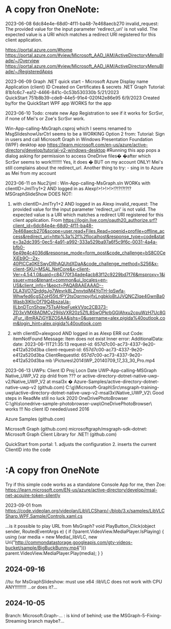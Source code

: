 #   A copy fron OneNote:


2023-06-08 
6dc84e4e-68d0-4f11-ba48-7e468aecb270
invalid_request: The provided value for the input parameter 'redirect_uri' is not valid. The expected value is a URI which matches a redirect URI registered for this client application.

https://portal.azure.com/#home
https://portal.azure.com/#view/Microsoft_AAD_IAM/ActiveDirectoryMenuBlade/~/Overview
https://portal.azure.com/#view/Microsoft_AAD_IAM/ActiveDirectoryMenuBlade/~/RegisteredApps

2023-06-09   Graph .NET quick start - Microsoft Azure
Display name	Application (client) ID	Created on	Certificates & secrets
.NET Graph Tutorial:	81b1c6c7-ea12-4466-841c-0c53b530330b	5/21/2023	
QuickStart	751b8b39-cde8-44e5-91e4-020f42e86e95	6/9/2023	Created by/for the QuickStart WPF app
			WORKS for the app

2023-06-10 
Todo: create new App Registration to see if it works for ScrSvr, if none of Mei's or Zoe's ScrSvr work.

Win-App-calling-MsGraph.csproj 
which I seems renamed to MsgSlideshowUsrCtrl
seems to be a WORKING Option 2 from:
Tutorial: Sign in users and call Microsoft Graph in Windows Presentation Foundation (WPF) desktop app <https://learn.microsoft.com/en-us/azure/active-directory/develop/tutorial-v2-windows-desktop> 
#Running this app pops a dialog asking for permission to access OneDrive files�
�after which ScrSvr seems to work!!!!!!!!
Yes, it does � BUT on my account ONLY! Mei's still complains about the redirect_url.
Another thing to try:
	- sing in to Azure as Mei from my account

2023-06-11 
on Nuc2\\jml :
Win-App-calling-MsGraph.sln WORKs with clientID=JmlTry1+2 AND logged in as Alexp!>!>!>!>!?!?!?!?!? 
MSGraphSlideShow DOES NOT:
1.    with clientID=JmlTry1+2 AND logged in as Alexp
invalid_request: The provided value for the input parameter 'redirect_uri' is not valid. The expected value is a URI which matches a redirect URI registered for this client application.
From <https://login.live.com/oauth20_authorize.srf?client_id=6dc84e4e-68d0-4f11-ba48-7e468aecb270&scope=user.read+Files.Read+openid+profile+offline_access&redirect_uri=http%3a%2f%2flocalhost&response_type=code&state=3a2dc395-0ec5-4a91-a992-333a529ba97a6f5c9f6c-0031-4a4a-bfb0-6e49e4c4036d&response_mode=form_post&code_challenge=bS8C0CeXiEb9O--2x-40PlCCa0KESwyDRhAQUtdXDaA&code_challenge_method=S256&x-client-SKU=MSAL.NetCore&x-client-Ver=4.54.1.0&uaid=c84770f34ade4acb83f12c9229bd7f76&msproxy=1&issuer=mso&tenant=common&ui_locales=en-US&client_info=1&epct=PAQABAAEAAAD--DLA3VO7QrddgJg7Wevrk8LZnnvtqlM4YoTH-IqSwfa-Whwfed6cgSZoH55tLfPY2tsOqrmpyjfxLngbkloBtJJVQNCZIqe4GwnBa0Wasb3lKIicOf79Q4bszaUa-IILbnDTcnShqw75TsAHpeFuekVVqc2CB373-ZD3xVMX8ADMCy29jIsVXR20z5ZfL8SwOPkrbGGlAhxu2cpuWzH7Uc8GJFur_j8mRAZjGYBZOSAA&jshs=0&username=alex.pigida%40outlook.com&login_hint=alex.pigida%40outlook.com> 

2.    with clientID=alexgood AND logged in as Alexp
ERR out Code: itemNotFound
Message: Item does not exist
Inner error:
	AdditionalData:
	date: 2023-06-11T21:35:13
	request-id: 657d7c00-ac73-4337-9e20-e412a520d3ba
	client-request-id: 657d7c00-ac73-4337-9e20-e412a520d3ba
ClientRequestId: 657d7c00-ac73-4337-9e20-e412a520d3ba
       mb   \Pictures\2014\WP_20140709_17_33_30_Pro.mp4 

    
2023-06-13   UWPs:
Client ID	Proj	Locn		Date
UWP-App-calling-MSGraph	Native_UWP_V2
zip dnld from ??? or active-directory-dotnet-native-uwp-v2/Native_UWP_V2 at msal3x � Azure-Samples/active-directory-dotnet-native-uwp-v2 (github.com)	C:\g\Microsoft-Graph\Src\msgraph-training-uwp\active-directory-dotnet-native-uwp-v2-msal3x\Native_UWP_V2\	Good steps in ReadMe
still no luck	2020
	OneDrivePhotoBrowser	C:\gh\s\onedrive-sample-photobrowser-uwp\OneDrivePhotoBrowser\	works !!! No client ID needed/used	2016
				

Azure Samples (github.com)

Microsoft Graph (github.com)
microsoftgraph/msgraph-sdk-dotnet: Microsoft Graph Client Library for .NET! (github.com)

QuickStart from portal:
	1. adjusts the configuration
	2. inserts the current ClientID into the code

#   :A copy fron OneNote


Try if this simple code works as a standalone Console App for me, then Zoe:  https://learn.microsoft.com/EN-us/azure/active-directory/develop/msal-net-acquire-token-silently


2023-09-01  from https://code.videolan.org/videolan/LibVLCSharp/-/blob/3.x/samples/LibVLCSharp.WPF.Sample/Controls.xaml.cs

 ...is it possible to play URL from MsGraph?
 void PlayButton_Click(object sender, RoutedEventArgs e)
 {
     if (!parent.VideoView.MediaPlayer.IsPlaying)
     {
         using (var media = new Media(_libVLC, new Uri("http://commondatastorage.googleapis.com/gtv-videos-bucket/sample/BigBuckBunny.mp4")))
             parent.VideoView.MediaPlayer.Play(media);
     }
 }


## 2024-09-16
  //tu: for MsGraphSlideshow: must use x64 :libVLC does not work with CPU ANY!!!!!!!!! ...or does it?...

## 2024-10-05 
  Branch: Microsoft.Graph-... : is kind of behind; use the MSGraph-5-Fixing-Streaming branch maybe?...
 
 
